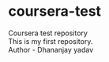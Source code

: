 # coursera-test
Coursera test repository
<br>
This is my first repository.
<br>
Author - Dhananjay yadav
